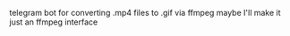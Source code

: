telegram bot for converting .mp4 files to .gif via ffmpeg
maybe I'll make it just an ffmpeg interface